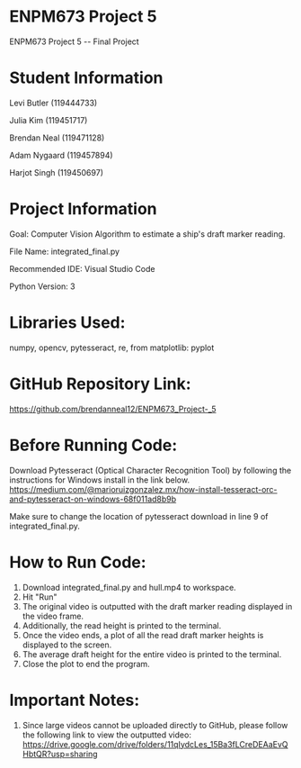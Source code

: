 # ENPM673 Project 5
ENPM673 Project 5 -- Final Project

# Student Information

Levi Butler (119444733)

Julia Kim (119451717)

Brendan Neal (119471128)

Adam Nygaard (119457894)

Harjot Singh (119450697)

# Project Information

Goal: Computer Vision Algorithm to estimate a ship's draft marker reading.

File Name: integrated_final.py

Recommended IDE: Visual Studio Code

Python Version: 3

# Libraries Used:

numpy, opencv, pytesseract, re, from matplotlib: pyplot

# GitHub Repository Link:

https://github.com/brendanneal12/ENPM673_Project-_5

# Before Running Code:

Download Pytesseract (Optical Character Recognition Tool) by following the instructions for Windows install in the link below.
https://medium.com/@marioruizgonzalez.mx/how-install-tesseract-orc-and-pytesseract-on-windows-68f011ad8b9b

Make sure to change the location of pytesseract download in line 9 of integrated_final.py.

# How to Run Code:
1. Download integrated_final.py and hull.mp4 to workspace.
2. Hit "Run"
3. The original video is outputted with the draft marker reading displayed in the video frame.
4. Additionally, the read height is printed to the terminal.
5. Once the video ends, a plot of all the read draft marker heights is displayed to the screen.
6. The average draft height for the entire video is printed to the terminal.
7. Close the plot to end the program.

# Important Notes:
1. Since large videos cannot be uploaded directly to GitHub, please follow the following link to view the outputted video: https://drive.google.com/drive/folders/11qIydcLes_15Ba3fLCreDEAaEvQHbtQR?usp=sharing



